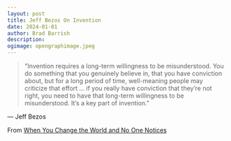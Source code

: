 ```yaml
---
layout: post
title: Jeff Bezos On Invention
date: 2024-01-01
author: Brad Barrish
description:
ogimage: opengraphimage.jpeg
---
```


>"Invention requires a long-term willingness to be misunderstood. You do something that you genuinely believe in, that you have conviction about, but for a long period of time, well-meaning people may criticize that effort … if you really have conviction that they’re not right, you need to have that long-term willingness to be misunderstood. It’s a key part of invention."

— Jeff Bezos

From [When You Change the World and No One Notices](http://www.collaborativefund.com/blog/when-you-change-the-world-and-no-one-notices/)
